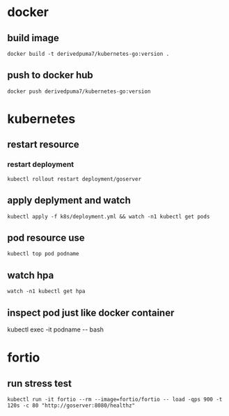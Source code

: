 # docker

## build image
```console
docker build -t derivedpuma7/kubernetes-go:version .
```

## push to docker hub
```console
docker push derivedpuma7/kubernetes-go:version
```

# kubernetes
## restart resource
### restart deployment
```console
kubectl rollout restart deployment/goserver
```

## apply deplyment and watch
```console
kubectl apply -f k8s/deployment.yml && watch -n1 kubectl get pods
```

## pod resource use
```console
kubectl top pod podname
```

## watch hpa
```console
watch -n1 kubectl get hpa
```

## inspect pod just like docker container
kubectl exec -it podname -- bash

# fortio
## run stress test 
```console
kubectl run -it fortio --rm --image=fortio/fortio -- load -qps 900 -t 120s -c 80 "http://goserver:8080/healthz"
```